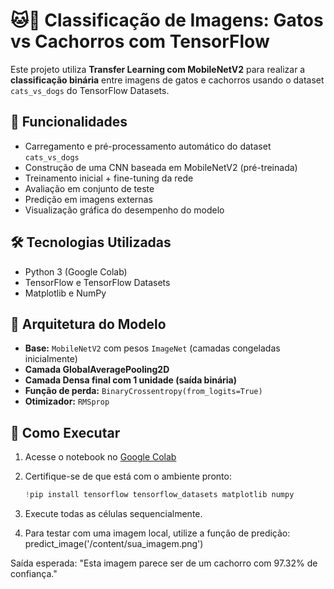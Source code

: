 # 🐱🐶 Classificação de Imagens: Gatos vs Cachorros com TensorFlow

Este projeto utiliza **Transfer Learning com MobileNetV2** para realizar a **classificação binária** entre imagens de gatos e cachorros usando o dataset `cats_vs_dogs` do TensorFlow Datasets.

## 📌 Funcionalidades

- Carregamento e pré-processamento automático do dataset `cats_vs_dogs`
- Construção de uma CNN baseada em MobileNetV2 (pré-treinada)
- Treinamento inicial + fine-tuning da rede
- Avaliação em conjunto de teste
- Predição em imagens externas
- Visualização gráfica do desempenho do modelo

## 🛠️ Tecnologias Utilizadas

- Python 3 (Google Colab)
- TensorFlow e TensorFlow Datasets
- Matplotlib e NumPy

## 🧱 Arquitetura do Modelo

- **Base:** `MobileNetV2` com pesos `ImageNet` (camadas congeladas inicialmente)
- **Camada GlobalAveragePooling2D**
- **Camada Densa final com 1 unidade (saída binária)**
- **Função de perda:** `BinaryCrossentropy(from_logits=True)`
- **Otimizador:** `RMSprop`

## 🚀 Como Executar

1. Acesse o notebook no [Google Colab](https://colab.research.google.com/drive/1UxwHMFsYvOXvADaEGNcFBca5Q31ZFRUH)
2. Certifique-se de que está com o ambiente pronto:
   ```python
   !pip install tensorflow tensorflow_datasets matplotlib numpy
3. Execute todas as células sequencialmente.

4. Para testar com uma imagem local, utilize a função de predição:
   predict_image('/content/sua_imagem.png')
   
Saída esperada:
    "Esta imagem parece ser de um cachorro com 97.32% de confiança."


